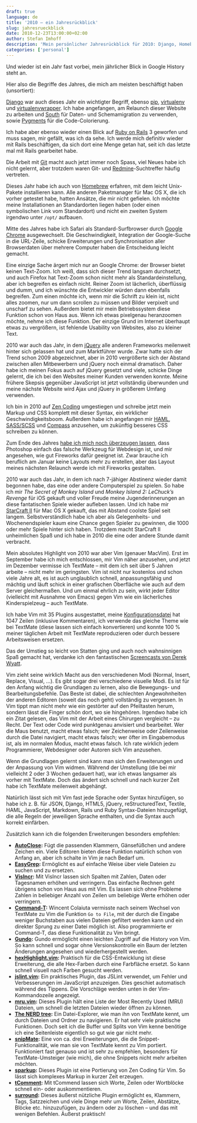 ```yaml
---
draft: true
language: de
title: '2010 – ein Jahresrückblick'
slug: jahresrueckblick
date: 2010-12-23T13:00:00+02:00
author: Stefan Imhoff
description: 'Mein persönlicher Jahresrückblick für 2010: Django, Homebrew und Vim. Welche Plugins und Erweiterungen für Vim setze ich ein?'
categories: ['personal']
---
```


Und wieder ist ein Jahr fast vorbei, mein jährlicher Blick in Google History steht an.

Hier also die Begriffe des Jahres, die mich am meisten beschäftigt haben (unsortiert):

[Django](https://www.djangoproject.com/) war auch dieses Jahr ein wichtigter Begriff, ebenso [pip](https://pypi.python.org/pypi/pip), [virtualenv](https://pypi.python.org/pypi/virtualenv) und [virtualenvwrapper](https://bitbucket.org/dhellmann/virtualenvwrapper). Ich habe angefangen, am Relaunch dieser Website zu arbeiten und [South](http://south.aeracode.org/) für Daten- und Schemamigration zu verwenden, sowie [Pygments](http://pygments.org/) für die Code-Colorierung.

Ich habe aber ebenso wieder einen Blick auf [Ruby on Rails](http://rubyonrails.org/) 3 geworfen und muss sagen, mir gefällt, was ich da sehe. Ich werde mich definitiv wieder mit Rails beschäftigen, da sich dort eine Menge getan hat, seit ich das letzte mal mit Rails gearbeitet habe.

Die Arbeit mit [Git](https://git-scm.com/) macht auch jetzt immer noch Spass, viel Neues habe ich nicht gelernt, aber trotzdem waren Git- und [Redmine](http://www.redmine.org/)-Suchtreffer häufig vertreten.

Dieses Jahr habe ich auch von [Homebrew](http://mxcl.github.io/homebrew/) erfahren, mit dem leicht Unix-Pakete installieren kann. Alle anderen Paketmanager für Mac OS X, die ich vorher getestet habe, hatten Ansätze, die mir nicht gefielen. Ich möchte meine Installationen an Standardorten liegen haben (oder einen symbolischen Link vom Standardort) und nicht ein zweiten System irgendwo unter `/opt/` aufbauen.

Mitte des Jahres habe ich Safari als Standard-Surfbrowser durch [Google Chrome](https://www.google.com/intl/de/chrome/browser/desktop/index.html) ausgewechselt. Die Geschwindigkeit, Integration der Google-Suche in die URL-Zeile, schicke Erweiterungen und Synchronisation aller Browserdaten über mehrere Computer haben die Entscheidung leicht gemacht.

Eine einzige Sache ärgert mich nur an Google Chrome: der Browser bietet keinen Text-Zoom. Ich weiß, dass sich dieser Trend langsam durchsetzt, und auch Firefox hat Text-Zoom schon nicht mehr als Standardeinstellung, aber ich begreifen es einfach nicht. Reiner Zoom ist lächerlich, überflüssig und dumm, und ich wünschte die Entwickler würden dann ebenfalls begreifen. Zum einen möchte ich, wenn mir die Schrift zu klein ist, nicht alles zoomen, nur um dann scrollen zu müssen und Bilder verpixelt und unscharf zu sehen. Außerdem bietet mir mein Betriebssystem diese Funktion schon von Haus aus. Wenn ich etwas pixelgenau heranzoomen möchte, nehme ich diese Funktion.
Der einzige Grund im Internet überhaupt etwas zu vergrößern, ist fehlende Usability von Websites, also zu kleiner Text.

2010 war auch das Jahr, in dem [jQuery](http://jquery.com/) alle anderen Frameworks meilenweit hinter sich gelassen hat und zum Marktführer wurde. Zwar hatte sich der Trend schon 2009 abgezeichnet, aber in 2010 vergrößerte sich der Abstand zwischen allen Mitbewerbern und jQuery noch einmal dramatisch. Daher habe ich meinen Fokus auch auf jQuery gesetzt und viele, schicke Dinge gelernt, die ich bei den Websites meiner Kunden verwenden konnte. Meine frühere Skepsis gegenüber JavaScript ist jetzt vollständig überwunden und meine nächste Website wird Ajax und jQuery in größerem Umfang verwenden.

Ich bin in 2010 auf [Zen Coding](https://code.google.com/archive/p/zen-coding) umgestiegen und schreibe jetzt mein Markup und CSS komplett mit dieser Syntax, ein wirklicher Geschwindigkeitsboom. Außerdem habe ich angefangen mir [HAML](http://haml.info/), [SASS/SCSS](http://sass-lang.com/) und [Compass](http://compass-style.org/) anzusehen, um zukünftig besseres CSS schreiben zu können.

Zum Ende des Jahres [habe ich mich noch überzeugen lassen](http://www.reinegger.net/50_gruende_photoshop_nicht_fuer_webdesign_zu_verwenden.html), dass Photoshop einfach das falsche Werkzeug für Webdesign ist, und mir angesehen, wie gut Fireworks dafür geeignet ist. Zwar brauche ich beruflich am Januar keine Layouts mehr zu erstellen, aber das Layout meines nächsten Relaunch werde ich mit Fireworks gestalten.

2010 war auch das Jahr, in dem ich nach 7-jähiger Abstinenz wieder damit begonnen habe, das eine oder andere Computerspiel zu spielen. So habe ich mir _The Secret of Monkey Island_ und _Monkey Island 2: LeChuck’s Revenge_ für iOS gekauft und voller Freude meine Jugenderinnerungen an diese fantatischen Spiele wieder aufleben lassen. Und ich habe mir [StarCraft II](http://eu.battle.net/sc2/de/) für Mac OS X gekauft, das mit Abstand coolste Spiel seit langem. Selbstverständlich habe ich aber als Gelegenheits- und Wochenendspieler kaum eine Chance gegen Spieler zu gewinnen, die 1000 oder mehr Spiele hinter sich haben. Trotzdem macht StarCraft II unheimlichen Spaß und ich habe in 2010 die eine oder andere Stunde damit verbracht.

Mein absolutes Highlight von 2010 war aber Vim (genauer MacVim). Erst im September habe ich mich entschlossen, mir Vim näher anzusehen, und jetzt im Dezember vermisse ich TextMate – mit dem ich seit über 5 Jahren arbeite – nicht mehr im geringsten. Vim ist nicht nur kostenlos und schon viele Jahre alt, es ist auch unglaublich schnell, anpassungsfähig und mächtig und läuft schick in einer grafischen Oberfläche wie auch auf dem Server gleichermaßen. Und um einmal ehrlich zu sein, wirkt jeder Editor (vielleicht mit Ausnahme von Emacs) gegen Vim wie ein lächerliches Kinderspielzeug – auch TextMate.

Ich habe Vim mit 35 Plugins ausgestattet, meine [Konfigurationsdatei](https://github.com/kogakure/dotfiles/blob/master/vim/vimrc.symlink) hat 1047 Zeilen (inklusive Kommentaren), ich verwende das gleiche Theme wie bei TextMate (diese lassen sich einfach konvertieren) und konnte 100 % meiner täglichen Arbeit mit TextMate reproduzieren oder durch bessere Arbeitsweisen ersetzen.

Das der Umstieg so leicht von Statten ging und auch noch wahnsinnigen Spaß gemacht hat, verdanke ich den fantastischen [Screencasts von Derek Wyatt](http://derekwyatt.org/vim/tutorials/).

Vim zieht seine wirklich Macht aus den verschiedenen Modi (Normal, Insert, Replace, Visual, …). Es gibt sogar drei verschiedene visuelle Modi. Es ist für den Anfang wichtig die Grundlagen zu lernen, also die Bewegungs- und Bearbeitungsbefehle. Das Beste ist dabei, die schlechten Angewohnheiten der anderen Editoren (soweit das noch geht) vollständig zu vergessen. In Vim tippt man nicht mehr wie ein gestörter auf den Pfeiltasten herum, sondern lässt die Finger schön dort, wo sie hingehören. Irgendwo habe ich ein Zitat gelesen, das Vim mit der Arbeit eines Chirurgen vergleicht – zu Recht. Der Text oder Code wird punktgenau anvisiert und bearbeitet. Wer die Maus benutzt, macht etwas falsch; wer Zeichenweise oder Zeilenweise durch die Datei navigiert, macht etwas falsch; wer öfter im Eingabemodus ist, als im normalen Modus, macht etwas falsch. Ich rate wirklich jedem Programmierer, Webdesigner oder Autoren sich Vim anzusehen.

Wenn die Grundlagen gelernt sind kann man sich den Erweiterungen und der Anpassung von Vim widmen. Während der Umstellung (die bei mir vielleicht 2 oder 3 Wochen gedauert hat), war ich etwas langsamer als vorher mit TextMate. Doch das ändert sich schnell und nach kurzer Zeit habe ich TextMate meilenweit abgehängt.

Natürlich lässt sich mit Vim fast jede Sprache oder Syntax hinzufügen, so habe ich z. B. für JSON, Django, HTML5, jQuery, reStructuredText, Textile, HAML, JavaScript, Markdown, Rails und Ruby Syntax-Dateien hinzugefügt, die alle Regeln der jeweiligen Sprache enthalten, und die Syntax auch korrekt einfärben.

Zusätzlich kann ich die folgenden Erweiterungen besonders empfehlen:

- **[AutoClose](https://github.com/vim-scripts/AutoClose):** Fügt die passenden Klammern, Gänsefüßchen und andere Zeichen ein. Viele Editoren bieten diese Funktion natürlich schon von Anfang an, aber ich schalte in Vim je nach Bedarf um.
- **[EasyGrep](https://github.com/vim-scripts/EasyGrep):** Ermöglicht es auf einfache Weise über viele Dateien zu suchen und zu ersetzen.
- **[VisIncr](https://github.com/vim-scripts/VisIncr):** Mit VisIncr lassen sich Spalten mit Zahlen, Daten oder Tagesnamen erhöhen und verringern. Das einfache Rechnen geht übrigens schon von Haus aus mit Vim. Es lassen sich ohne Probleme Zahlen in beliebiger Anzahl von Zeilen um beliebige Werte erhöhen oder verringern.
- **[Command-T](https://github.com/vim-scripts/command-t):** Wincent Colaiuta vermisste nach seinem Wechsel von TextMate zu Vim die Funktion `Go to File`, mit der durch die Eingabe weniger Buchstaben aus vielen Dateien gefiltert werden kann und ein direkter Sprung zu einer Datei möglich ist. Also programmierte er Command-T, das diese Funktionalität zu Vim bringt.
- **[Gundo](https://github.com/vim-scripts/gundo):** Gundo ermöglicht einen leichten Zugriff auf die History von Vim. So kann schnell und sogar ohne Versionskontrolle ein Baum der letzten Änderungen angesehen und wiederhergestellt werden.
- **[hexHighlight.vim](https://github.com/vim-scripts/hexHighlight.vim):** Praktisch für die CSS-Entwicklung ist diese Erweiterung, die alle Hex-Farben durch eine Farbfläche ersetzt. So kann schnell visuell nach Farben gesucht werden.
- **[jslint.vim](https://github.com/vim-scripts/jslint.vim):** Ein praktisches Plugin, das JSLint verwendet, um Fehler und Verbesserungen im JavaScript anzuzeigen. Dies geschiet automatisch während des Tippens. Die Vorschläge werden unten in der Vim-Kommandozeile angezeigt.
- **[mru.vim](https://github.com/vim-scripts/mru.vim):** Dieses Plugin hält eine Liste der Most Recently Used (MRU) Dateien, um schnell die letzten Dateien wieder öffnen zu können.
- **[The NERD tree](https://github.com/vim-scripts/The-NERD-tree):** Ein Datei-Explorer, wie man ihn von TextMate kennt, um durch Dateien und Ordner zu navigieren. Er hat sehr viele praktische Funktionen. Doch seit ich die Buffer und Splits von Vim kenne benötige ich eine Seitenleiste eigentlich so gut wie gar nicht mehr.
- **[snipMate](https://github.com/vim-scripts/snipMate):** Eine von ca. drei Erweiterungen, die die Snippet-Funktionalität, wie man sie von TextMate kennt zu Vim portiert. Funktioniert fast genauso und ist sehr zu empfehlen, besonders für TextMate-Umsteiger (wie mich), die ohne Snippets nicht mehr arbeiten möchten.
- **[sparkup](https://github.com/rstacruz/sparkup):** Dieses Plugin ist eine Portierung von Zen Coding für Vim. So lässt sich komplexes Markup in kurzer Zeit erzeugen.
- **[tComment](https://github.com/vim-scripts/tComment):** Mit tCommend lassen sich Worte, Zeilen oder Wortblöcke schnell ein- oder auskommentieren.
- **[surround](https://github.com/vim-scripts/surround.vim):** Dieses äußerst nützliche Plugin ermöglicht es, Klammern, Tags, Satzzeichen und viele Dinge mehr um Worte, Zeilen, Abstätze, Blöcke etc. hinzuzufügen, zu ändern oder zu löschen – und das mit wenigen Befehlen. Äußerst praktisch!
